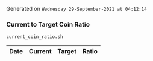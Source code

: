 Generated on `Wednesday 29-September-2021 at 04:12:14`

### Current to Target Coin Ratio
`current_coin_ratio.sh`

Date|Current|Target|Ratio
---|---|---|---
